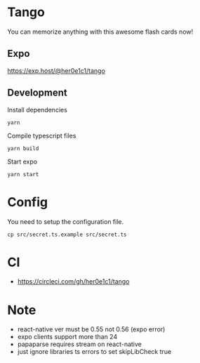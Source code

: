 # Tango

You can memorize anything with this awesome flash cards now!

## Expo

https://exp.host/@her0e1c1/tango

## Development

Install dependencies
```
yarn
```

Compile typescript files
```
yarn build
```

Start expo
```
yarn start
```

# Config

You need to setup the configuration file.

```
cp src/secret.ts.example src/secret.ts
```

# CI
- https://circleci.com/gh/her0e1c1/tango

# Note

- react-native ver must be 0.55 not 0.56 (expo error)
- expo clients support more than 24
- papaparse requires stream on react-native
- just ignore libraries ts errors to set skipLibCheck true
